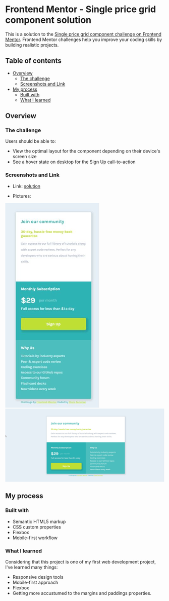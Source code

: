 # Frontend Mentor - Single price grid component solution

This is a solution to the [Single price grid component challenge on Frontend Mentor](https://www.frontendmentor.io/challenges/single-price-grid-component-5ce41129d0ff452fec5abbbc). Frontend Mentor challenges help you improve your coding skills by building realistic projects. 

## Table of contents

- [Overview](#overview)
  - [The challenge](#the-challenge)
  - [Screenshots and Link](#screenshots-and-link)
- [My process](#my-process)
  - [Built with](#built-with)
  - [What I learned](#what-i-learned)

## Overview

### The challenge

Users should be able to:

- View the optimal layout for the component depending on their device's screen size
- See a hover state on desktop for the Sign Up call-to-action

### Screenshots and Link

- Link: [solution](https://claraz4.github.io/Single-Price-Grid/)


- Pictures:


![Mobile Version](mobile-version.jpg)
![Desktop Version](desktop-version.jpg)

## My process

### Built with

- Semantic HTML5 markup
- CSS custom properties
- Flexbox
- Mobile-first workflow


### What I learned

Considering that this project is one of my first web development project, I've learned many things:
- Responsive design tools
- Mobile-first approach
- Flexbox
- Getting more accustumed to the margins and paddings properties.

